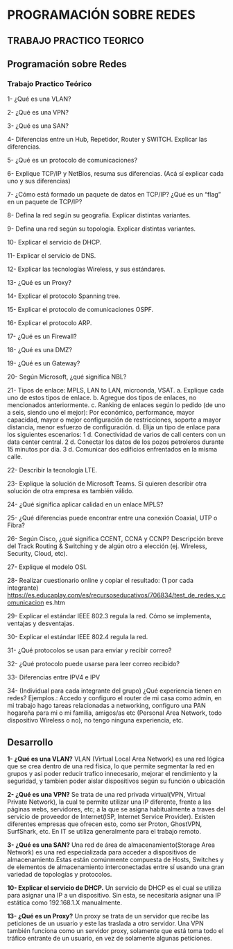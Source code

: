 # PROGRAMACIÓN SOBRE REDES

## TRABAJO PRACTICO TEORICO

## Programación sobre Redes

### Trabajo Practico Teórico

1- ¿Qué es una VLAN?

2- ¿Qué es una VPN?

3- ¿Qué es una SAN?

4- Diferencias entre un Hub, Repetidor, Router y SWITCH. Explicar las diferencias.

5- ¿Qué es un protocolo de comunicaciones?

6- Explique TCP/IP y NetBios, resuma sus diferencias. (Acá sí explicar cada uno y sus
diferencias)

7- ¿Cómo está formado un paquete de datos en TCP/IP? ¿Qué es un “flag” en un
paquete de TCP/IP?

8- Defina la red según su geografía. Explicar distintas variantes.

9- Defina una red según su topología. Explicar distintas variantes.

10- Explicar el servicio de DHCP.

11- Explicar el servicio de DNS.

12- Explicar las tecnologías Wireless, y sus estándares.

13- ¿Qué es un Proxy?

14- Explicar el protocolo Spanning tree.

15- Explicar el protocolo de comunicaciones OSPF.

16- Explicar el protocolo ARP.

17- ¿Qué es un Firewall?

18- ¿Qué es una DMZ?

19- ¿Qué es un Gateway?

20- Según Microsoft, ¿qué significa NBL?


21- Tipos de enlace: MPLS, LAN to LAN, microonda, VSAT. a. Explique cada uno de estos
tipos de enlace. b. Agregue dos tipos de enlaces, no mencionados anteriormente. c.
Ranking de enlaces según lo pedido (de uno a seis, siendo uno el mejor): Por
económico, performance, mayor capacidad, mayor o mejor configuración de
restricciones, soporte a mayor distancia, menor esfuerzo de configuración. d. Elija un
tipo de enlace para los siguientes escenarios: 1 d. Conectividad de varios de call centers
con un data center central. 2 d. Conectar los datos de los pozos petroleros durante 15
minutos por día. 3 d. Comunicar dos edificios enfrentados en la misma calle.

22- Describir la tecnología LTE.

23- Explique la solución de Microsoft Teams. Si quieren describir otra solución de otra
empresa es también válido.

24- ¿Qué significa aplicar calidad en un enlace MPLS?

25- ¿Qué diferencias puede encontrar entre una conexión Coaxial, UTP o Fibra?

26- Según Cisco, ¿qué significa CCENT, CCNA y CCNP? Descripción breve del Track
Routing & Switching y de algún otro a elección (ej. Wireless, Security, Cloud, etc).

27- Explique el modelo OSI.

28- Realizar cuestionario online y copiar el resultado: (1 por cada integrante)
https://es.educaplay.com/es/recursoseducativos/706834/test_de_redes_y_comunicacion
es.htm

29- Explicar el estándar IEEE 802.3 regula la red. Cómo se implementa, ventajas y
desventajas.

30- Explicar el estándar IEEE 802.4 regula la red.

31- ¿Qué protocolos se usan para enviar y recibir correo?

32- ¿Qué protocolo puede usarse para leer correo recibido?

33- Diferencias entre IPV4 e IPV

34- (Individual para cada integrante del grupo) ¿Qué experiencia tienen en redes?
Ejemplos.: Accedo y configuro el router de mi casa como admin, en mi trabajo hago
tareas relacionadas a networking, configuro una PAN hogareña para mi o mi familia,
amigos/as etc (Personal Area Network, todo dispositivo Wireless o no), no tengo
ninguna experiencia, etc.


## Desarrollo


**1- ¿Qué es una VLAN?**
VLAN (Virtual Local Area Network) es una red lógica que se crea dentro de una red física, lo
que permite segmentar la red en grupos y asi poder reducir trafico innecesario, mejorar el
rendimiento y la seguridad, y tambien poder aislar dispositivos según su función o ubicación  

**2- ¿Qué es una VPN?**
Se trata de una red privada virtual(VPN, Virtual Private Network), la cual te permite utilizar
una IP diferente, frente a las páginas webs, servidores, etc; a la que se asigna
habitualmente a traves del servicio de proveedor de Internet(ISP, Internet Service Provider).
Existen diferentes empresas que ofrecen esto, como ser Proton, GhostVPN, SurfShark, etc.
En IT se utiliza generalmente para el trabajo remoto.  

**3- ¿Qué es una SAN?**
Una red de área de almacenamiento(Storage Area Network) es una red especializada para
acceder a dispositivos de almacenamiento.Estas están comúnmente compuesta de Hosts,
Switches y de elementos de almacenamiento interconectadas entre sí usando una gran
variedad de topologías y protocolos.

**10- Explicar el servicio de DHCP.**
Un servicio de DHCP es el cual se utiliza para asignar una IP a un dispositivo. Sin esta, se necesitaría asignar una IP estática como 192.168.1.X manualmente.

**13- ¿Qué es un Proxy?**
Un proxy se trata de un servidor que recibe las peticiones de un usuario y este las traslada a otro servidor. Una VPN también funciona como un servidor proxy, solamente que está toma todo el tráfico entrante de un usuario, en vez de solamente algunas peticiones.
